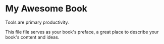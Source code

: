 # My Awesome Book

Tools are primary productivity.


This file file serves as your book's preface, a great place to describe your book's content and ideas.
